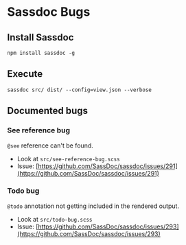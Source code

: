 Sassdoc Bugs
============

Install Sassdoc
---------------

`npm install sassdoc -g`

Execute
-------

`sassdoc src/ dist/ --config=view.json --verbose`

Documented bugs
---------------

### See reference bug

`@see` reference can't be found.

* Look at `src/see-reference-bug.scss`
* Issue: [https://github.com/SassDoc/sassdoc/issues/291](https://github.com/SassDoc/sassdoc/issues/291)

### Todo bug

`@todo` annotation not getting included in the rendered output.

* Look at `src/todo-bug.scss`
* Issue: [https://github.com/SassDoc/sassdoc/issues/293](https://github.com/SassDoc/sassdoc/issues/293)

